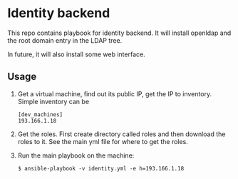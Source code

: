 # Identity backend

This repo contains playbook for identity backend. It will install openldap and the root domain entry in the LDAP tree.

In future, it will also install some web interface.

## Usage

1. Get a virtual machine, find out its public IP, get the IP to inventory. Simple inventory can be

    ```
    [dev_machines]
    193.166.1.18
    ```

2. Get the roles. First create directory called roles and then download the roles to it. See the main yml file for where to get the roles.


3. Run the main playbook on the machine:

    ```
    $ ansible-playbook -v identity.yml -e h=193.166.1.18
    ```


